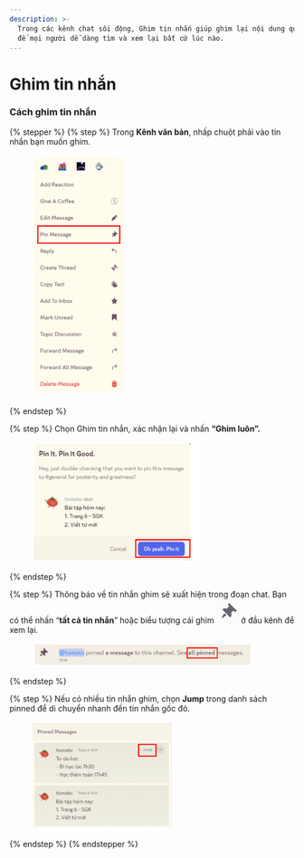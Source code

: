 ```yaml
---
description: >-
  Trong các kênh chat sôi động, Ghim tin nhắn giúp ghim lại nội dung quan trọng
  để mọi người dễ dàng tìm và xem lại bất cứ lúc nào.
---
```


# Ghim tin nhắn

### Cách ghim tin nhắn

{% stepper %}
{% step %}
Trong **Kênh văn bản**, nhấp chuột phải vào tin nhắn bạn muốn ghim.

<div align="left"><figure><img src="../../../../../../.gitbook/assets/image (80).png" alt=""><figcaption></figcaption></figure></div>
{% endstep %}

{% step %}
Chọn Ghim tin nhắn, xác nhận lại và nhấn **“Ghim luôn”.**

<div align="left"><figure><img src="../../../../../../.gitbook/assets/image (81).png" alt=""><figcaption></figcaption></figure></div>
{% endstep %}

{% step %}
Thông báo về tin nhắn ghim sẽ xuất hiện trong đoạn chat. Bạn có thể nhấn “**tất cả tin nhắn**” hoặc biểu tượng cái ghim <img src="../../../../../../.gitbook/assets/image (42).png" alt="" data-size="line"> ở đầu kênh để xem lại.&#x20;

<div align="left"><figure><img src="../../../../../../.gitbook/assets/image (82).png" alt=""><figcaption></figcaption></figure></div>
{% endstep %}

{% step %}
Nếu có nhiều tin nhắn ghim, chọn **Jump** trong danh sách pinned để di chuyển nhanh đến tin nhắn gốc đó.

<div align="left"><figure><img src="../../../../../../.gitbook/assets/image (84).png" alt=""><figcaption></figcaption></figure></div>
{% endstep %}
{% endstepper %}
